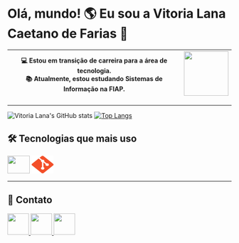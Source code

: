 # Olá, mundo! 🌎 Eu sou a Vitoria Lana Caetano de Farias 🌸

| 💻 Estou em transição de carreira para a área de tecnologia.<br>📚 Atualmente, estou estudando Sistemas de Informação na FIAP. | <img height="100" width="100" src="https://user-images.githubusercontent.com/97471199/230774187-e482399b-492c-4c17-a831-0314bf90526e.png" /> |
|---|---|

---

 <img alt="Vitoria Lana's GitHub stats" src="https://github-readme-stats.vercel.app/api?username=vickyeqq&show_icons=true&theme=buefy">
 <a href="https://github.com/vickyeqq/github-readme-stats">
  <img alt="Top Langs" src="https://github-readme-stats.vercel.app/api/top-langs/?username=vickyeqq&layout=donut&theme=buefy">
 </a>

## 🛠️ Tecnologias que mais uso
<div style="display: inline-block;">
  <img height="40" width="50" src="https://user-images.githubusercontent.com/74669052/211087011-aeaceb87-67f7-4978-a428-769ed7af68c5.svg" />
  <img height="40" width="50" src="https://github.com/devicons/devicon/blob/v2.15.1/icons/git/git-original.svg" />
</div>

---

## 💌 Contato
<div style="display: inline_block" >
  <a href="https://www.linkedin.com/in/vitorialana/">
    <img src="https://i.ibb.co/Kx2GSrT/linkedin.png" width="48px" height="48px">
  </a>
  <a href="mailto:vit_lana@hotmail.com">
    <img src="https://cdn.icon-icons.com/icons2/2642/PNG/512/google_mail_gmail_logo_icon_159346.png" width="48px" height="48px"/>
  </a>
  <a href="https://wa.me/5511968702939">
   <img src="https://cdn.icon-icons.com/icons2/2429/PNG/512/whatsapp_logo_icon_147205.png" width="48px" height="48px"/>
  </a>  
</div>
